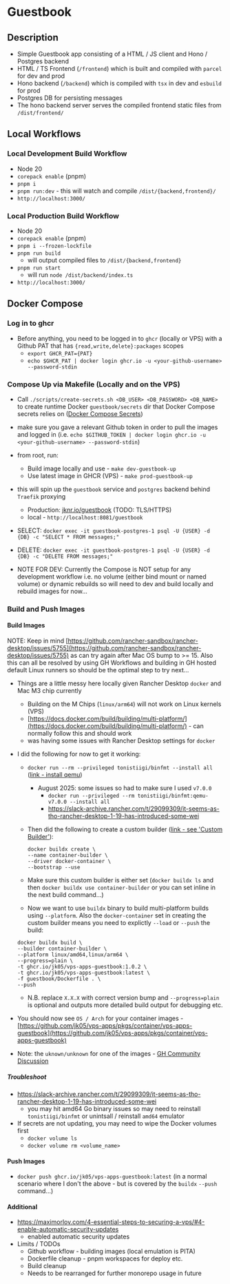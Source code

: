 # Guestbook

## Description

- Simple Guestbook app consisting of a HTML / JS client and Hono / Postgres backend
- HTML / TS Frontend (`/frontend`) which is built and compiled with `parcel` for dev and prod
- Hono backend (`/backend`) which is compiled with `tsx` in dev and `esbuild` for prod
- Postgres DB for persisting messages
- The hono backend server serves the compiled frontend static files from `/dist/frontend/`

## Local Workflows

### Local Development Build Workflow

- Node 20
- `corepack enable` (pnpm)
- `pnpm i`
- `pnpm run:dev` - this will watch and compile `/dist/{backend,frontend}/`
- `http://localhost:3000/`

### Local Production Build Workflow

- Node 20
- `corepack enable` (pnpm)
- `pnpm i --frozen-lockfile`
- `pnpm run build`
  - will output compiled files to `/dist/{backend,frontend}`
- `pnpm run start`
  - will run `node /dist/backend/index.ts`
- `http://localhost:3000/`

## Docker Compose

### Log in to ghcr

- Before anything, you need to be logged in to `ghcr` (locally or VPS) with a Github PAT that has `{read,write,delete}:packages` scopes
  - `export GHCR_PAT={PAT}`
  - `echo $GHCR_PAT | docker login ghcr.io -u <your-github-username> --password-stdin`

### Compose Up via Makefile (Locally and on the VPS)

- Call `./scripts/create-secrets.sh <DB_USER> <DB_PASSWORD> <DB_NAME>` to create runtime Docker `guestbook/secrets` dir that Docker Compose secrets relies on ([Docker Compose Secrets](https://docs.docker.com/compose/how-tos/use-secrets/))
- make sure you gave a relevant Github token in order to pull the images and logged in (i.e. `echo $GITHUB_TOKEN | docker login ghcr.io -u <your-github-username> --password-stdin`)
- from root, run:
  - Build image locally and use - `make dev-guestbook-up`
  - Use latest image in GHCR (VPS) - `make prod-guestbook-up`
- this will spin up the `guestbook` service and `postgres` backend behind `Traefik` proxying
  - Production: [jknr.io/guestbook](http://jknr.io/guestbook) (TODO: TLS/HTTPS)
  - local - `http://localhost:8081/guestbook`
- SELECT: `docker exec -it guestbook-postgres-1 psql -U {USER} -d {DB} -c "SELECT * FROM messages;"`
- DELETE: `docker exec -it guestbook-postgres-1 psql -U {USER} -d {DB} -c "DELETE FROM messages;"`

- NOTE FOR DEV: Currently the Compose is NOT setup for any development workflow i.e. no volume (either bind mount or named volume) or dynamic rebuilds so will need to dev and build locally and rebuild images for now...

### Build and Push Images

#### Build Images

NOTE: Keep in mind [https://github.com/rancher-sandbox/rancher-desktop/issues/5755](https://github.com/rancher-sandbox/rancher-desktop/issues/5755) as can try again after Mac OS bump to >= 15. Also this can all be resolved by using GH Workflows and building in GH hosted default Linux runners so should be the optimal step to try next...

- Things are a little messy here locally given Rancher Desktop `docker` and Mac M3 chip currently
  - Building on the M Chips (`linux/arm64`) will not work on Linux kernels (VPS)
  - [https://docs.docker.com/build/building/multi-platform/](https://docs.docker.com/build/building/multi-platform/) - can normally follow this and should work
  - was having some issues with Rancher Desktop settings for `docker`
- I did the following for now to get it working:

  - `docker run --rm --privileged tonistiigi/binfmt --install all` ([link - install qemu](https://docs.docker.com/build/building/multi-platform/#install-qemu-manually))
    - August 2025: some issues so had to make sure I used `v7.0.0`
      - `docker run --privileged --rm tonistiigi/binfmt:qemu-v7.0.0 --install all`
      - <https://slack-archive.rancher.com/t/29099309/it-seems-as-tho-rancher-desktop-1-19-has-introduced-some-wei>
  - Then did the following to create a custom builder ([link - see 'Custom Builder'](https://docs.docker.com/build/building/multi-platform/#prerequisites)):

    ```shell
    docker buildx create \
    --name container-builder \
    --driver docker-container \
    --bootstrap --use
    ```

  - Make sure this custom builder is either set (`docker buildx ls` and then `docker buildx use container-builder` or you can set inline in the next build command...)
  - Now we want to use `buildx` binary to build multi-platform builds using `--platform`. Also the `docker-container` set in creating the custom builder means you need to explictly `--load` or `--push` the build:

  ```shell
  docker buildx build \
  --builder container-builder \
  --platform linux/amd64,linux/arm64 \
  --progress=plain \
  -t ghcr.io/jk05/vps-apps-guestbook:1.0.2 \
  -t ghcr.io/jk05/vps-apps-guestbook:latest \
  -f guestbook/Dockerfile . \
  --push
  ```

  - N.B. replace `X.X.X` with correct version bump and `--progress=plain` is optional and outputs more detailed build output for debugging etc.

- You should now see `OS / Arch` for your container images - [https://github.com/jk05/vps-apps/pkgs/container/vps-apps-guestbook](https://github.com/jk05/vps-apps/pkgs/container/vps-apps-guestbook)
- Note: the `uknown/unknown` for one of the images - [GH Community Discussion](https://github.com/orgs/community/discussions/45969)

##### Troubleshoot

- <https://slack-archive.rancher.com/t/29099309/it-seems-as-tho-rancher-desktop-1-19-has-introduced-some-wei>
  - you may hit amd64 Go binary issues so may need to reinstall `tonistiigi/binfmt` or unintsall / reinstall `amd64` emulator
- If secrets are not updating, you may need to wipe the Docker volumes first
  - `docker volume ls`
  - `docker volume rm <volume_name>`

#### Push Images

- `docker push ghcr.io/jk05/vps-apps-guestbook:latest` (in a normal scenario where I don't the above - but is covered by the `buildx` `--push` command...)

#### Additional

- <https://maximorlov.com/4-essential-steps-to-securing-a-vps/#4-enable-automatic-security-updates>
  - enabled automatic security updates
- Limits / TODOs
  - Github workflow - building images (local emulation is PITA)
  - Dockerfile cleanup - pnpm workspaces for deploy etc.
  - Build cleanup
  - Needs to be rearranged for further monorepo usage in future
